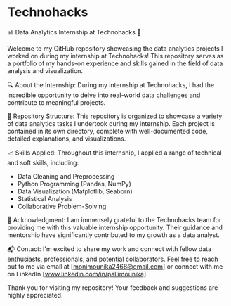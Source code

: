# Technohacks
📊 Data Analytics Internship at Technohacks 🚀

Welcome to my GitHub repository showcasing the data analytics projects I worked on during my internship at Technohacks! This repository serves as a portfolio of my hands-on experience and skills gained in the field of data analysis and visualization.

🔍 About the Internship:
During my internship at Technohacks, I had the incredible opportunity to delve into real-world data challenges and contribute to meaningful projects.

📂 Repository Structure:
This repository is organized to showcase a variety of data analytics tasks I undertook during my internship. Each project is contained in its own directory, complete with well-documented code, detailed explanations, and visualizations. 

📈 Skills Applied:
Throughout this internship, I applied a range of technical and soft skills, including:
- Data Cleaning and Preprocessing
- Python Programming (Pandas, NumPy)
- Data Visualization (Matplotlib, Seaborn)
- Statistical Analysis
- Collaborative Problem-Solving

🙌 Acknowledgment:
I am immensely grateful to the Technohacks team for providing me with this valuable internship opportunity. Their guidance and mentorship have significantly contributed to my growth as a data analyst.

📬 Contact:
I'm excited to share my work and connect with fellow data enthusiasts, professionals, and potential collaborators. Feel free to reach out to me via email at [monimounika2468@email.com] or connect with me on LinkedIn [www.linkedin.com/in/pallimounika].

Thank you for visiting my repository! Your feedback and suggestions are highly appreciated.
